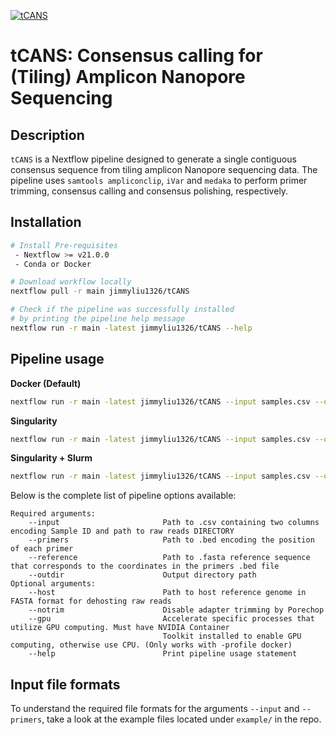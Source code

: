 [![tCANS](https://circleci.com/gh/jimmyliu1326/tCANS.svg?style=svg)](https://app.circleci.com/pipelines/github/jimmyliu1326/tCANS)
# tCANS: Consensus calling for (Tiling) Amplicon Nanopore Sequencing

## Description
`tCANS` is a Nextflow pipeline designed to generate a single contiguous consensus sequence from tiling amplicon Nanopore sequencing data. The pipeline uses `samtools ampliconclip`, `iVar` and `medaka` to perform primer trimming, consensus calling and consensus polishing, respectively.

## Installation
```bash
# Install Pre-requisites
 - Nextflow >= v21.0.0
 - Conda or Docker

# Download workflow locally
nextflow pull -r main jimmyliu1326/tCANS

# Check if the pipeline was successfully installed
# by printing the pipeline help message
nextflow run -r main -latest jimmyliu1326/tCANS --help
```

## Pipeline usage

**Docker (Default)**

```bash
nextflow run -r main -latest jimmyliu1326/tCANS --input samples.csv --outdir /path/to/output -profile docker
```

**Singularity**

```bash
nextflow run -r main -latest jimmyliu1326/tCANS --input samples.csv --outdir /path/to/output -profile singularity
```

**Singularity + Slurm**

```bash
nextflow run -r main -latest jimmyliu1326/tCANS --input samples.csv --outdir /path/to/output -profile slurm,singularity --account [slurm_account]
```

Below is the complete list of pipeline options available:

```
Required arguments:
    --input                       Path to .csv containing two columns encoding Sample ID and path to raw reads DIRECTORY
    --primers                     Path to .bed encoding the position of each primer
    --reference                   Path to .fasta reference sequence that corresponds to the coordinates in the primers .bed file
    --outdir                      Output directory path
Optional arguments:
    --host                        Path to host reference genome in FASTA format for dehosting raw reads
    --notrim                      Disable adapter trimming by Porechop
    --gpu                         Accelerate specific processes that utilize GPU computing. Must have NVIDIA Container
                                  Toolkit installed to enable GPU computing, otherwise use CPU. (Only works with -profile docker)
    --help                        Print pipeline usage statement
```

## Input file formats
To understand the required file formats for the arguments `--input` and `--primers`, take a look at the example files located under `example/` in the repo.